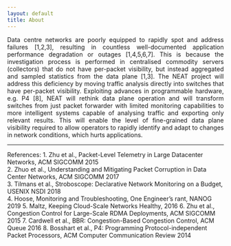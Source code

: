 ```yaml
---
layout: default
title: About
---
```


<p style='text-align: justify;'>Data centre networks are poorly equipped to rapidly spot and address failures [1,2,3], resulting in countless well-documented application performance degradation or outages [1,4,5,6,7]. This is because the investigation process is performed in centralised commodity servers (collectors) that do not have per-packet visibility, but instead aggregated and sampled statistics from the data plane [1,3]. The NEAT project will address this deficiency by moving traffic analysis directly into switches that have per-packet visibility. Exploiting advances in programmable hardware, e.g. P4 [8], NEAT will rethink data plane operation and will transform switches from just packet forwarder with limited monitoring capabilities to more intelligent systems capable of analysing traffic and exporting only relevant results. This will enable the level of fine-grained data plane visibility required to allow operators to rapidly identify and adapt to changes in network conditions, which hurts applications.</p>

---
<div class="align-justify">
References:
1. Zhu et al., Packet-Level Telemetry in Large Datacenter Networks, ACM SIGCOMM 2015<br> 
2. Zhuo et al., Understanding and Mitigating Packet Corruption in Data Center Networks, ACM SIGCOMM 2017<br>  
3. Tilmans et al., Stroboscope: Declarative Network Monitoring on a Budget, USENIX NSDI 2018<br>
4. Hoose, Monitoring and Troubleshooting, One Engineer’s rant, NANOG 2019
5. Maltz, Keeping Cloud-Scale Networks Healthy, 2016
6. Zhu et al., Congestion Control for Large-Scale RDMA Deployments, ACM SIGCOMM 2015
7. Cardwell et al., BBR: Congestion-Based Congestion Control, ACM Queue 2016
8. Bosshart et al., P4: Programming Protocol-independent Packet Processors, ACM Computer Communication Review 2014
</div>
